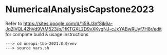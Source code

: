 # NumericalAnalysisCapstone2023

Refer to https://sites.google.com/d/1i59J3nfSjk6a-Jq2lVQL42hVd9VtM523/p/1fKTGXL2D9vXKvgNJ-cJxYABwRUyf7H8r/edit for complete build & usage instructions

	---> cd oneapi-tbb-2021.8.0/env
	---> source vars.sh
